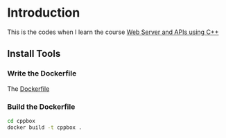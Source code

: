 # Introduction

This is the codes when I learn the course [Web Server and APIs using C++](https://www.linkedin.com/learning-login/share?account=3322&forceAccount=false&redirect=https%3A%2F%2Fwww.linkedin.com%2Flearning%2Fweb-servers-and-apis-using-c-plus-plus%3Ftrk%3Dshare_ent_url%26shareId%3DZLbDKBIcSCem8g8Gyrjczw%253D%253D)
## Install Tools

### Write the Dockerfile

The [Dockerfile](./cppbox/Dockerfile)

### Build the Dockerfile

```bash
cd cppbox
docker build -t cppbox .
```
